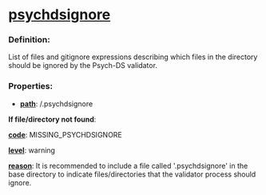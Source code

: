 # [psychdsignore](/en/latest/reference/schema/objects/files/psychdsignore "List of files and gitignore expressions describing which files in the directory should be ignored by the Psych-DS validator.")

### Definition:

List of files and gitignore expressions describing which files in the directory should be ignored by the Psych-DS validator.

### Properties:

- [**path**](/en/latest/reference/schema/meta/defs/path "Full path of the current file"): /.psychdsignore

**If file/directory not found**:

[**code**](/en/latest/reference/schema/meta/defs/code): MISSING_PSYCHDSIGNORE

[**level**](/en/latest/reference/schema/meta/defs/level): warning

[**reason**](/en/latest/reference/schema/meta/defs/reason): It is recommended to include a file called '.psychdsignore' in the base directory to indicate files/directories that the validator process should ignore.